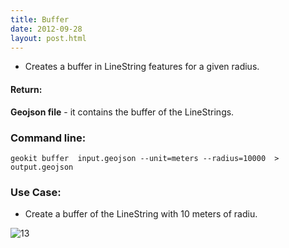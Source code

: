 ```yaml
---
title: Buffer
date: 2012-09-28
layout: post.html
---
```


- Creates a buffer in LineString features for a given radius.

#### Return:

**Geojson file** - it contains the buffer of the LineStrings.

### Command line:

```geokit buffer  input.geojson --unit=meters --radius=10000  > output.geojson```


### Use Case:

- Create a buffer of the LineString with 10 meters of radiu.

![13](https://user-images.githubusercontent.com/11504548/46221331-6d935580-c312-11e8-9315-5a8ae7d9af71.png)